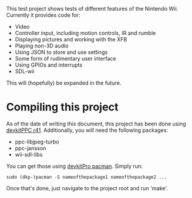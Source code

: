 This test project shows tests of different features of the Nintendo Wii.
Currently it provides code for:
 - Video
 - Controller input, including motion controls, IR and rumble
 - Displaying pictures and working with the XFB
 - Playing non-3D audio
 - Using JSON to store and use settings
 - Some form of rudimentary user interface
 - Using GPIOs and interrupts
 - SDL-wii
 
This will (hopefully) be expanded in the future.

# Compiling this project
As of the date of writing this document, this project has been done using [devkitPPC r41](https://devkitpro.org/wiki/Getting_Started).
Additionally, you will need the following packages:
 - ppc-libjpeg-turbo
 - ppc-jansson
 - wii-sdl-libs
 
You can get those using [devkitPro pacman](https://devkitpro.org/wiki/devkitPro_pacman). Simply run:

    sudo (dkp-)pacman -S nameofthepackage1 nameofthepackage2 ...

Once that's done, just navigate to the project root and run 'make'.
